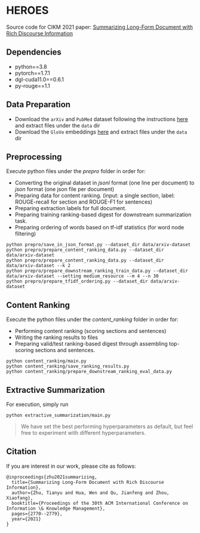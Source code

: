 # HEROES
Source code for CIKM 2021 paper: [Summarizing Long-Form Document with Rich Discourse Information](https://dl.acm.org/doi/abs/10.1145/3459637.3482396)

## Dependencies
- python==3.8
- pytorch==1.7.1
- dgl-cuda11.0==0.6.1
- py-rouge==1.1

## Data Preparation
- Download the `arXiv` and `PubMed` dataset following the instructions [here](https://github.com/armancohan/long-summarization) and extract files under the `data` dir
- Download the `GloVe` embeddings [here](https://nlp.stanford.edu/data/glove.42B.300d.zip) and extract files under the `data` dir

## Preprocessing

Execute python files under the _prepro_ folder in order for:
- Converting the original dataset in _jsonl_ format (one line per document) to _json_ format (one json file per document)
- Preparing data for content ranking. (input: a single section, label: ROUGE-recall for section and ROUGE-F1 for sentences)
- Preparing extraction labels for full document.
- Preparing training ranking-based digest for downstream summarization task.
- Preparing ordering of words based on tf-idf statistics (for word node filtering)

```
python prepro/save_in_json_format.py --dataset_dir data/arxiv-dataset
python prepro/prepare_content_ranking_data.py --dataset_dir data/arxiv-dataset
python prepro/prepare_content_ranking_data.py --dataset_dir data/arxiv-dataset --k 2
python prepro/prepare_downstream_ranking_train_data.py --dataset_dir data/arxiv-dataset --setting medium_resource --m 4 --n 30
python prepro/prepare_tfidf_ordering.py --dataset_dir data/arxiv-dataset
```

## Content Ranking

Execute the python files under the _content_ranking_ folder in order for:
- Performing content ranking (scoring sections and sentences)
- Writing the ranking results to files
- Preparing valid/test ranking-based digest through assembling top-scoring sections and sentences.

```
python content_ranking/main.py
python content_ranking/save_ranking_results.py
python content_ranking/prepare_downstream_ranking_eval_data.py
```

## Extractive Summarization

For execution, simply run

```
python extractive_summarization/main.py
```

> We have set the best performing hyperparameters as default, but feel free to experiment with different hyperparameters.

## Citation

If you are interest in our work, please cite as follows:
```
@inproceedings{zhu2021summarizing,
  title={Summarizing Long-Form Document with Rich Discourse Information},
  author={Zhu, Tianyu and Hua, Wen and Qu, Jianfeng and Zhou, Xiaofang},
  booktitle={Proceedings of the 30th ACM International Conference on Information \& Knowledge Management},
  pages={2770--2779},
  year={2021}
}
```
